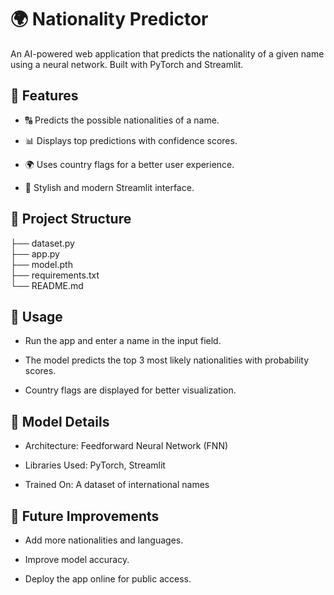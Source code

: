 # 🌍 Nationality Predictor

An AI-powered web application that predicts the nationality of a given name using a neural network. Built with PyTorch and Streamlit.

## 🚀 Features

* 🔠 Predicts the possible nationalities of a name.

* 📊 Displays top predictions with confidence scores.

* 🌍 Uses country flags for a better user experience.

* 🎨 Stylish and modern Streamlit interface.

## 📁 Project Structure

├── dataset.py           <br>
├── app.py               <br>
├── model.pth           <br>
├── requirements.txt    <br>
└── README.md            <br>

## 📜 Usage

* Run the app and enter a name in the input field.

* The model predicts the top 3 most likely nationalities with probability scores.

* Country flags are displayed for better visualization.

## 🤖 Model Details

* Architecture: Feedforward Neural Network (FNN)

* Libraries Used: PyTorch, Streamlit

* Trained On: A dataset of international names

## 🔧 Future Improvements

* Add more nationalities and languages.

* Improve model accuracy.

* Deploy the app online for public access.

